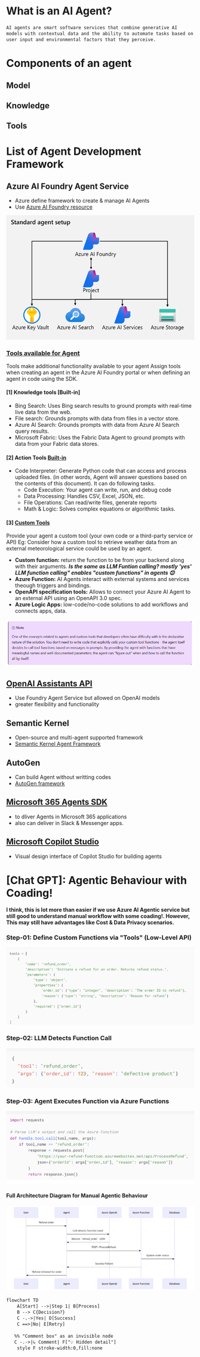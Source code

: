# What is an AI Agent?
    AI agents are smart software services that combine generative AI models with contextual data and the ability to automate tasks based on user input and environmental factors that they perceive.

# Components of an agent
## Model
## Knowledge
## Tools

# List of Agent Development Framework
## Azure AI Foundry Agent Service
   * Azure define framework to create & manage AI Agents
   * Use [Azure AI Foundry resource](https://learn.microsoft.com/en-us/azure/ai-services/agents/)

![standard-agent-setup-resources](./images/standard-agent-setup-resources.png)

    

### [Tools available for Agent](https://learn.microsoft.com/en-us/training/modules/develop-ai-agent-azure/4-when-use-agent-service)
   Tools make additional functionality available to your agent
   Assign tools when creating an agent in the Azure AI Foundry portal or when defining an agent in code using the SDK.
#### [1] Knowledge tools [Built-in]
   * Bing Search: Uses Bing search results to ground prompts with real-time live data from the web.
   * File search: Grounds prompts with data from files in a vector store.
   * Azure AI Search: Grounds prompts with data from Azure AI Search query results.
   * Microsoft Fabric: Uses the Fabric Data Agent to ground prompts with data from your Fabric data stores.
#### [2] Action Tools [Built-in](https://learn.microsoft.com/en-us/training/modules/build-agent-with-custom-tools/1-introduction)
   * Code Interpreter: Generate Python code that can access and process uploaded files. (in other words, Agent will answer questions based on the contents of this document). It can do following tasks.
     * Code Execution: Your agent can write, run, and debug code
     * Data Processing: Handles CSV, Excel, JSON, etc. 
     * File Operations: Can read/write files, generate reports
     * Math & Logic: Solves complex equations or algorithmic tasks.

#### [3] [Custom Tools](https://learn.microsoft.com/en-us/training/modules/build-agent-with-custom-tools/3-custom-tool-options)

 Provide your agent a custom tool (your own code or a third-party service or API) Eg: Consider how a custom tool to retrieve weather data from an external meteorological service could be used by an agent.
   * **Custom function:** return the function to be from your backend along with their arguments. **_Is the same as LLM Funtion calling? mostly 'yes' LLM function calling" enables "custom functions" in agents 😊_**
   * **Azure Function:** AI Agents interact with external systems and services theough triggers and bindings.
   * **OpenAPI specification tools:** Allows to connect your Azure AI Agent to an external API using an OpenAPI 3.0 spec.
   * **Azure Logic Apps:** low-code/no-code solutions to add workflows and connects apps, data.

![Agent_calling_functions](./images/Agent_calling_functions.PNG)


## [OpenAI Assistants API](https://learn.microsoft.com/en-us/azure/ai-services/openai/how-to/assistant)
   * Use Foundry Agent Service but allowed on OpenAI models
   * greater flexibility and functionality

## Semantic Kernel
   *  Open-source and multi-agent supported framework
   * [Semantic Kernel Agent Framework](https://learn.microsoft.com/en-us/semantic-kernel/frameworks/agent/?pivots=programming-language-csharp)
## AutoGen
   * Can build Agent without writting codes
   * [AutoGen framework](https://microsoft.github.io/autogen/stable/index.html)
## [Microsoft 365 Agents SDK](https://learn.microsoft.com/en-us/microsoft-365/agents-sdk/)
   * to dliver Agents in Microsoft 365 applications
   * also can deliver in Slack & Messenger apps.
## [Microsoft Copilot Studio](https://learn.microsoft.com/en-us/microsoft-copilot-studio/)
   * Visual design interface of Copilot Studio for building agents


# [Chat GPT]: Agentic Behaviour with Coading!

**I think, this is lot more than easier if we use Azure AI Agentic service but still good to understand manual workflow with some coading!. However, This may still have advantages like Cost & Data Privacy scenarios.**

### Step-01: Define Custom Functions via "Tools" (Low-Level API)
![function_tools](./images/function_tools.PNG)
### Step-02: LLM Detects Function Call 
![LLM_returns_function_call](./images/LLM_returns_function_call.PNG)
### Step-03: Agent Executes Function via Azure Functions
![Agent_Executes_Function](./images/Agent_Executes_Function.PNG)

#### Full Architecture Diagram for Manual Agentic Behaviour
![Manual_Agentic_Behaviour_Full](./images/Manual_Agentic_Behaviour_Full%20Architecture.png)



```mermaid
flowchart TD
    A[Start] -->|Step 1| B[Process]
    B --> C{Decision?}
    C -.->|Yes| D[Success]
    C ==>|No| E[Retry]

   %% "Comment box" as an invisible node
   C -.->|↳ Comment| F["💡 Hidden detail"]
    style F stroke-width:0,fill:none
```